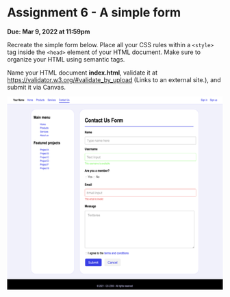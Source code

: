 # Assignment 6 - A simple form

**Due: Mar 9, 2022 at 11:59pm**

Recreate the simple form below. Place all your CSS rules within a `<style>` tag inside the `<head>` element of your HTML document. Make sure to organize your HTML using semantic tags.

Name your HTML document **index.html**, validate it at https://validator.w3.org/#validate_by_upload (Links to an external site.), and submit it via Canvas.

![reference image](./reference-image.png)
